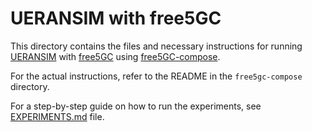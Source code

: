 # UERANSIM with free5GC

This directory contains the files and necessary instructions for running [UERANSIM](https://github.com/aligungr/UERANSIM) with [free5GC](https://github.com/free5gc/free5gc) using [free5GC-compose](https://github.com/free5gc/free5gc-compose).

For the actual instructions, refer to the README in the `free5gc-compose` directory.

For a step-by-step guide on how to run the experiments, see [EXPERIMENTS.md](EXPERIMENTS.md) file.
